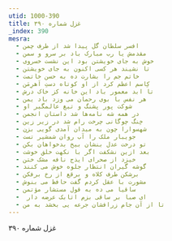 ```yaml
---
utid: 1000-390
title: غزل شماره ۳۹۰
_index: 390
mesra:
  - افسر سلطان گل پیدا شد از طرف چمن
  - مقدمش یا رب مبارک باد بر سرو و سمن
  - خوش به جای خویشتن بود این نشست خسروی
  - تا نشیند هر کسی اکنون به جای خویشتن
  - خاتم جم را بشارت ده به حسن خاتمت
  - کِاسم اعظم کرد از او کوتاه دستِ اَهرِمَن
  - تا ابد معمور باد این خانه کز خاک درش
  - هر نفس با بوی رحمان می وزد باد یمن
  - شوکت پور پشنگ و تیغ عالمگیر او
  - در همه شه نامه‌ها شد داستان انجمن
  - خِنگ چوگانی چرخت رام شد در زیر زین
  - شهسوارا چون به میدان آمدی گویی بزن
  - جویبار ملک را آب روان شمشیر تست
  - تو درخت عدل بنشان بیخ بدخواهان بکن
  - بعد ازین نشکفت اگر با نکهت خلق خوشت
  - خیزد از صحرای ایذج نافه مشک ختن
  - گوشه گیران انتظار جلوه خوش می کنند
  - برشکن طرف کلاه و برقع از رخ برفکن
  - مشورت با عقل کردم گفت حافظ می بنوش
  - ساقیا می ده به قول مستشار مؤتمن
  - ‌ ای صبا بر ساقی بزم اتابک عرضه دار
  - تا از آن جام زرافشان جرعه یی بخشد به من
---
```

غزل شماره ۳۹۰

